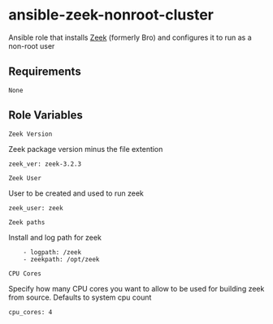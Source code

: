 # ansible-zeek-nonroot-cluster

Ansible role that installs [Zeek](https://zeek.org/) (formerly Bro) and configures it to run as a non-root user
## Requirements

```None```

## Role Variables
```Zeek Version``` 

Zeek package version minus the file extention
    
    zeek_ver: zeek-3.2.3


```Zeek User```

User to be created and used to run zeek

    zeek_user: zeek


```Zeek paths```

Install and log path for zeek

        - logpath: /zeek
        - zeekpath: /opt/zeek

```CPU Cores```

Specify how many CPU cores you want to allow to be used for building zeek from source. Defaults to system cpu count

    cpu_cores: 4